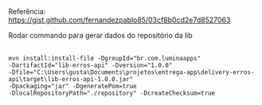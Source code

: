 Referência:
https://gist.github.com/fernandezpablo85/03cf8b0cd2e7d8527063

Rodar commando para gerar dados do repositório da lib
<br><br>
<code>
    mvn install:install-file -DgroupId="br.com.luminaapps" -DartifactId="lib-erros-api" -Dversion="1.0.0" -Dfile="C:\Users\gusta\Documents\projetos\entrega-app\delivery-erros-api\target\lib-erros-api-1.0.0.jar" -Dpackaging="jar" -DgeneratePom=true -DlocalRepositoryPath="./repository" -DcreateChecksum=true
</code>